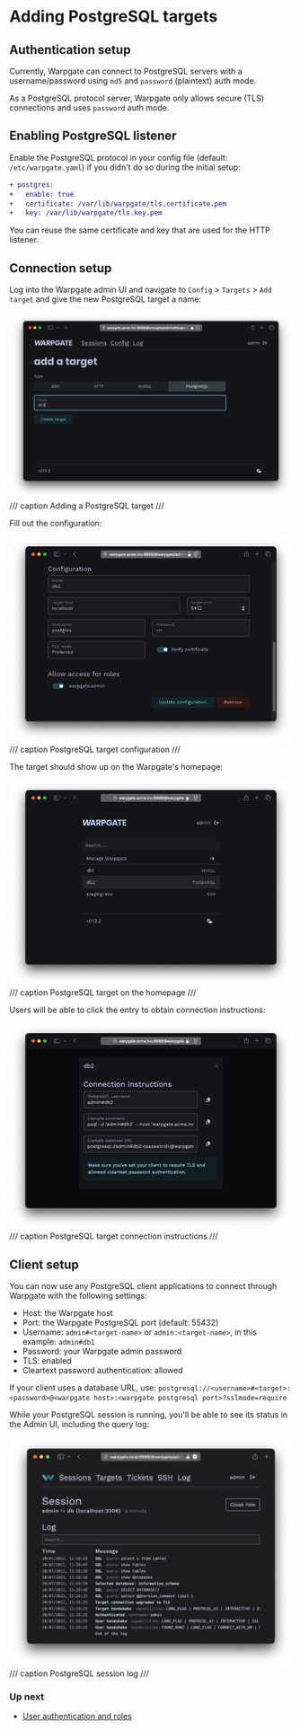 # Adding PostgreSQL targets

## Authentication setup

Currently, Warpgate can connect to PostgreSQL servers with a username/password using `md5` and `password` (plaintext) auth mode.

As a PostgreSQL protocol server, Warpgate only allows secure (TLS) connections and uses `password` auth mode.

## Enabling PostgreSQL listener

Enable the PostgreSQL protocol in your config file (default: `/etc/warpgate.yaml`) if you didn't do so during the initial setup:

```diff
+ postgres:
+   enable: true
+   certificate: /var/lib/warpgate/tls.certificate.pem
+   key: /var/lib/warpgate/tls.key.pem
```

You can reuse the same certificate and key that are used for the HTTP listener.

## Connection setup

Log into the Warpgate admin UI and navigate to `Config` > `Targets` > `Add target` and give the new PostgreSQL target a name:

![](../images/adding-postgres.png)
/// caption
Adding a PostgreSQL target
///

Fill out the configuration:

![](../images/postgres-config.png)
/// caption
PostgreSQL target configuration
///

The target should show up on the Warpgate's homepage:

![](../images/postgres-on-home.png)
/// caption
PostgreSQL target on the homepage
///

Users will be able to click the entry to obtain connection instructions:

![](../images/postgres-instructions.png)
/// caption
PostgreSQL target connection instructions
///

## Client setup

You can now use any PostgreSQL client applications to connect through Warpgate with the following settings:

* Host: the Warpgate host
* Port: the Warpgate PostgreSQL port (default: 55432)
* Username: `admin#<target-name>` or `admin:<target-name>`, in this example: `admin#db1`
* Password: your Warpgate admin password
* TLS: enabled
* Cleartext password authentication: allowed

If your client uses a database URL, use: `postgresql://<username>#<target>:<password>@<warpgate host>:<warpgate postgresql port>?sslmode=require`

While your PostgreSQL session is running, you'll be able to see its status in the Admin UI, including the query log:

![](../images/postgres-log.png)
/// caption
PostgreSQL session log
///

### Up next

* [User authentication and roles](../auth-and-roles.md)
